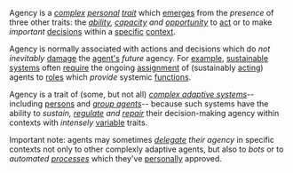 Agency is a *[complex](https://github.com/gcassel/Modular-Organization-Terminology/blob/master/terms/complex.md) [personal](https://github.com/gcassel/Modular-Organization-Terminology/blob/master/terms/personal.md) [trait](https://github.com/gcassel/Modular-Organization-Terminology/blob/master/terms/trait.md)* which [emerges](https://github.com/gcassel/Modular-Organization-Terminology/blob/master/terms/emergence.md) from the *presence* of three other traits: the *[ability](https://github.com/gcassel/Modular-Organization-Terminology/blob/master/terms/ability.md), [capacity](https://github.com/gcassel/Modular-Organization-Terminology/blob/master/terms/capacity.md) and [opportunity](https://github.com/gcassel/Modular-Organization-Terminology/blob/master/terms/opportunity.md)* to [act](https://github.com/gcassel/Modular-Organization-Terminology/blob/master/terms/action.md) or to make *important* [decisions](https://github.com/gcassel/Modular-Organization-Terminology/blob/master/terms/decision.md) within a [specific](https://github.com/gcassel/Modular-Organization-Terminology/blob/master/terms/specific.md) [context](https://github.com/gcassel/Modular-Organization-Terminology/blob/master/terms/context.md).   

Agency is normally associated with actions and decisions which do *not* *inevitably* [damage](https://github.com/gcassel/Modular-Organization-Terminology/blob/master/terms/damage.md) the [agent's](https://github.com/gcassel/Modular-Organization-Terminology/blob/master/terms/agent.md) *future* agency.  For [example](https://github.com/gcassel/Modular-Organization-Terminology/blob/master/terms/example.md), [sustainable](https://github.com/gcassel/Modular-Organization-Terminology/blob/master/terms/sustain.md) [systems](https://github.com/gcassel/Modular-Organization-Terminology/blob/master/terms/system.md) often [require](https://github.com/gcassel/Modular-Organization-Terminology/blob/master/terms/require.md) the ongoing [assignment](https://github.com/gcassel/Modular-Organization-Terminology/blob/master/terms/assignment.md) of (sustainably [acting](https://github.com/gcassel/Modular-Organization-Terminology/blob/master/terms/action.md)) agents to [roles](https://github.com/gcassel/Modular-Organization-Terminology/blob/master/terms/role.md) which *provide* systemic [functions](https://github.com/gcassel/Modular-Organization-Terminology/blob/master/terms/function.md).

Agency is a trait of (some, but not all) *[complex adaptive systems](https://github.com/gcassel/Modular-Organization-Terminology/blob/master/compound-terms/complex-adaptive-system.md)*-- including [persons](https://github.com/gcassel/Modular-Organization-Terminology/blob/master/terms/person.md) and *[group agents](https://github.com/gcassel/Modular-Organization-Terminology/blob/master/compound-terms/group-agent.md)*-- because such systems have the ability to *sustain, [regulate](https://github.com/gcassel/Modular-Organization-Terminology/blob/master/terms/regulate.md) and [repair](https://github.com/gcassel/Modular-Organization-Terminology/blob/master/terms/repair.md)* their decision-making agency within contexts with *intensely* [variable](https://github.com/gcassel/Modular-Organization-Terminology/blob/master/terms/variable.md) traits.

Important note: agents may sometimes *[delegate](https://github.com/gcassel/Modular-Organization-Terminology/blob/master/terms/delegation.md) their agency* in specific contexts not only to other complexly adaptive agents, but also to *bots* or to *automated [processes](https://github.com/gcassel/Modular-Organization-Terminology/blob/master/terms/process.md)* which they've [personally](https://github.com/gcassel/Modular-Organization-Terminology/blob/master/terms/personal.md) approved. 
